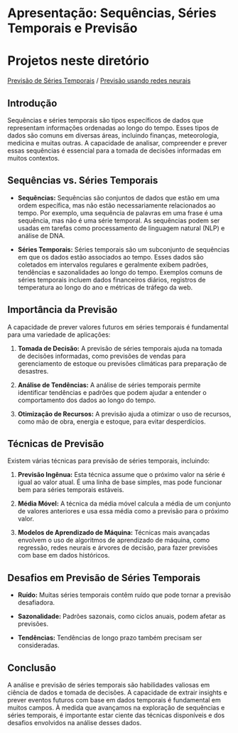 # Apresentação: Sequências, Séries Temporais e Previsão
# Projetos neste diretório
[Previsão de Séries Temporais](https://github.com/FlaysonSantos/Machine_Learning/tree/main/Sequ%C3%AAncias%20s%C3%A9ries%20temporais%20e%20previs%C3%A3o/Previs%C3%A3o%20usando%20redes%20neurais)
/
[Previsão usando redes neurais](https://github.com/FlaysonSantos/Machine_Learning/tree/main/Sequ%C3%AAncias%20s%C3%A9ries%20temporais%20e%20previs%C3%A3o/Previs%C3%A3o%20usando%20redes%20neurais)
## Introdução

Sequências e séries temporais são tipos específicos de dados que representam informações ordenadas ao longo do tempo. Esses tipos de dados são comuns em diversas áreas, incluindo finanças, meteorologia, medicina e muitas outras. A capacidade de analisar, compreender e prever essas sequências é essencial para a tomada de decisões informadas em muitos contextos.

## Sequências vs. Séries Temporais

- **Sequências:** Sequências são conjuntos de dados que estão em uma ordem específica, mas não estão necessariamente relacionados ao tempo. Por exemplo, uma sequência de palavras em uma frase é uma sequência, mas não é uma série temporal. As sequências podem ser usadas em tarefas como processamento de linguagem natural (NLP) e análise de DNA.

- **Séries Temporais:** Séries temporais são um subconjunto de sequências em que os dados estão associados ao tempo. Esses dados são coletados em intervalos regulares e geralmente exibem padrões, tendências e sazonalidades ao longo do tempo. Exemplos comuns de séries temporais incluem dados financeiros diários, registros de temperatura ao longo do ano e métricas de tráfego da web.

## Importância da Previsão

A capacidade de prever valores futuros em séries temporais é fundamental para uma variedade de aplicações:

1. **Tomada de Decisão:** A previsão de séries temporais ajuda na tomada de decisões informadas, como previsões de vendas para gerenciamento de estoque ou previsões climáticas para preparação de desastres.

2. **Análise de Tendências:** A análise de séries temporais permite identificar tendências e padrões que podem ajudar a entender o comportamento dos dados ao longo do tempo.

3. **Otimização de Recursos:** A previsão ajuda a otimizar o uso de recursos, como mão de obra, energia e estoque, para evitar desperdícios.

## Técnicas de Previsão

Existem várias técnicas para previsão de séries temporais, incluindo:

1. **Previsão Ingênua:** Esta técnica assume que o próximo valor na série é igual ao valor atual. É uma linha de base simples, mas pode funcionar bem para séries temporais estáveis.

2. **Média Móvel:** A técnica da média móvel calcula a média de um conjunto de valores anteriores e usa essa média como a previsão para o próximo valor.

3. **Modelos de Aprendizado de Máquina:** Técnicas mais avançadas envolvem o uso de algoritmos de aprendizado de máquina, como regressão, redes neurais e árvores de decisão, para fazer previsões com base em dados históricos.

## Desafios em Previsão de Séries Temporais

- **Ruído:** Muitas séries temporais contêm ruído que pode tornar a previsão desafiadora.

- **Sazonalidade:** Padrões sazonais, como ciclos anuais, podem afetar as previsões.

- **Tendências:** Tendências de longo prazo também precisam ser consideradas.

## Conclusão

A análise e previsão de séries temporais são habilidades valiosas em ciência de dados e tomada de decisões. A capacidade de extrair insights e prever eventos futuros com base em dados temporais é fundamental em muitos campos. À medida que avançamos na exploração de sequências e séries temporais, é importante estar ciente das técnicas disponíveis e dos desafios envolvidos na análise desses dados.

